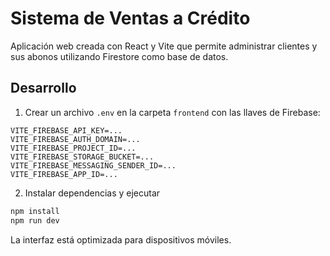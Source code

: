 # Sistema de Ventas a Crédito

Aplicación web creada con React y Vite que permite administrar clientes y sus abonos utilizando Firestore como base de datos.

## Desarrollo

1. Crear un archivo `.env` en la carpeta `frontend` con las llaves de Firebase:

```
VITE_FIREBASE_API_KEY=...
VITE_FIREBASE_AUTH_DOMAIN=...
VITE_FIREBASE_PROJECT_ID=...
VITE_FIREBASE_STORAGE_BUCKET=...
VITE_FIREBASE_MESSAGING_SENDER_ID=...
VITE_FIREBASE_APP_ID=...
```

2. Instalar dependencias y ejecutar

```bash
npm install
npm run dev
```

La interfaz está optimizada para dispositivos móviles.
